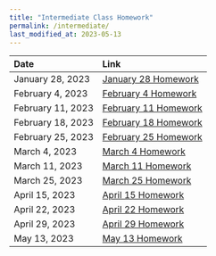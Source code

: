 ```yaml
---
title: "Intermediate Class Homework"
permalink: /intermediate/
last_modified_at: 2023-05-13
---
```


| Date | Link  |
| :--- |  :--- |
|January 28, 2023| [January 28 Homework](https://forms.gle/dNWog8CfMWUu5Gj46)|
|February 4, 2023| [February 4 Homework](https://forms.gle/DB56K3CV8KGxE7278)|
|February 11, 2023| [February 11 Homework](https://forms.gle/WmEB9fWDqsvE8jkUA)|
|February 18, 2023| [February 18 Homework](https://forms.gle/YgEkB4naqz8wiabV6)|
|February 25, 2023| [February 25 Homework](https://forms.gle/GohP2E7Z5L86cU4M8)|
|March 4, 2023| [March 4 Homework](https://forms.gle/k8TrhPMcgkhiivrw7)|
|March 11, 2023| [March 11 Homework](https://forms.gle/JwxPcsSoZfBgnQnF9)|
|March 25, 2023| [March 25 Homework](https://forms.gle/MsAVvY3uxmevprtY9)|
|April 15, 2023| [April 15 Homework](https://forms.gle/AHgxvuafzRnvEbcp9)|
|April 22, 2023| [April 22 Homework](https://forms.gle/C69vUPnNR9x6jESF8)|
|April 29, 2023| [April 29 Homework](https://forms.gle/u1wKhLq7to3LftCU9)|
|May 13, 2023| [May 13 Homework](https://forms.gle/dpWo95zmQmnmWfVN7)|